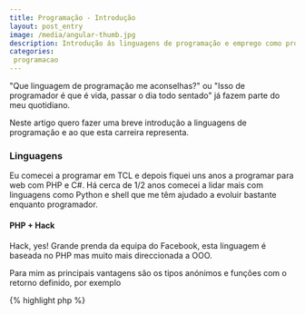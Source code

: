 ```yaml
---
title: Programação - Introdução
layout: post_entry
image: /media/angular-thumb.jpg
description: Introdução ás linguagens de programação e emprego como programador
categories:
 programacao
---
```


"Que linguagem de programação me aconselhas?" ou "Isso de programador é que é vida, passar o dia todo sentado" já fazem parte do meu quotidiano.

Neste artigo quero fazer uma breve introdução a linguagens de programação e ao que esta carreira representa.

### Linguagens

Eu comecei a programar em TCL e depois fiquei uns anos a programar para web com PHP e C#. Há cerca de 1/2 anos comecei a lidar mais com linguagens como Python e shell que me têm ajudado a evoluir bastante enquanto programador.

#### PHP + Hack

Hack, yes! Grande prenda da equipa do Facebook, esta linguagem é baseada no PHP mas muito mais direccionada a OOO.

Para mim as principais vantagens são os tipos anónimos e funções com o retorno definido, por exemplo

{% highlight php %}
<?php

/**
 * @return User
 */
function getUser(){
	return new User();
}
{% endhighlight %}

Em PHP é assim que consigo ter o IDE a utilizar a auto completação. Tenho de anotar a função com o retorno. Em hack a história é outra

{% highlight php %}
<?h

function User getUser(){
	return new User();
}
{% endhighlight %}

#### Bibliotecas e Frameworks

Para mim isto era a única razão pela qual fiquei tanto tempo no .NET, por causa das bibliotecas que temos disponíveis. 

Isto tem bastante peso na escolha de uma linguagem para determinado projecto. Vai ser opensource? Temos disponibilidade do cliente para pagar serviços de desenvolvimento? Está em questão a compatibilidade entre plataformas?


O ServiceStack é um excelente exemplo de como uma framework pode ser o suficiente para matar um projecto. Até há pouco tempo esta framework era opensource mas sempre com a licença BSD. Uma framework excelente direccionada a webservices e com metadologias e propostas de desenho muito boas mesmo.

Na actualização da versão 3 para 4 alteraram os planos, passou a ser e apenas a versão 3 se manteve como BSD. O que aconteceu a quem tem projectos suportados nesta framework? São clientes da 4 ou vão ter de fazer um fork da 3 :)

Já me aconteceu utilizar bibliotecas que já nem eram mantidas, ou que secalhar não são tão boas quanto isso. Podem ter uma API que utilizemos sem problema e satisfaça as necessidades mas o código sofrer de má programação. 


### Programador

Uma grande dificuldade que tenho é o tempo que tenho de dedicar à minha formação enquanto programador. Já trabalhei para empresas que dedicam X horas por semana do teu horário de trabalho para a tua formação, seja com Workshops presenciais ou simplesmente darem-te tempo para estudares!



